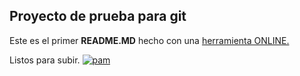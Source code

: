 ## Proyecto de prueba para git

Este es el primer **README.MD** hecho con una [herramienta ONLINE.](https://pandao.github.io/editor.md/en.html "herramienta ONLINE.")

Listos para subir.
[![pam](https://play.google.com/store/apps/details?id=air.com.bettermarks.mcflex.UY_ceibal&hl=en_US "pam")](https://play.google.com/store/apps/details?id=air.com.bettermarks.mcflex.UY_ceibal&hl=en_US "pam")
